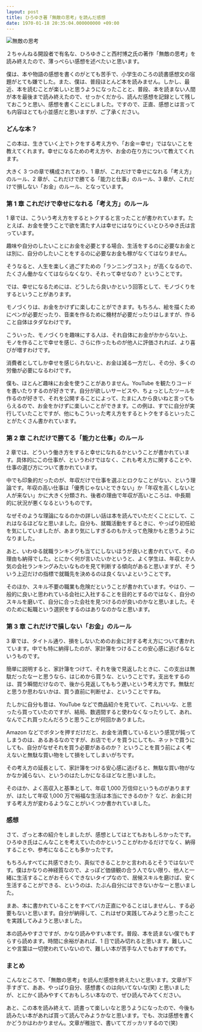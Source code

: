 ```yaml
---
layout: post
title: ひろゆき著「無敵の思考」を読んだ感想
date: 1970-01-18 20:35:04.000000000 +09:00
---
```

![無敵の思考](/content/images/2017/11/invincible_thinking.jpg)

２ちゃんねる開設者で有名な、ひろゆきこと西村博之氏の著作「無敵の思考」を読み終えたので、薄っぺらい感想を述べたいと思います。

僕は、本や物語の感想を書くのがとても苦手で、小学生のころの読書感想文の宿題がとても嫌でした。また、僕は、普段ほとんど本を読みません。しかし、最近、本を読むことが楽しいと思うようになったことと、普段、本を読まない人間が本を最後まで読み終えたので、せっかくだから、読んだ感想を記録として残しておこうと思い、感想を書くことにしました。ですので、正直、感想とは言っても内容はとても小並感だと思いますが、ご了承ください。

### どんな本？
この本は、生きていく上でトクをする考え方や、「お金＝幸せ」ではないことを教えてくれます。幸せになるための考え方や、お金の在り方について教えてくれます。

大きく 3 つの章で構成されており、1 章が、これだけで幸せになれる「考え方」のルール、2 章が、これだけで勝てる「能力と仕事」のルール、3 章が、これだけで損しない「お金」のルール、となっています。

### 第 1 章 これだけで幸せになれる「考え方」のルール
1 章では、こういう考え方をするとトクすると言ったことが書かれています。たとえば、お金を使うことで欲を満たす人は幸せにはなりにくいとひろゆき氏は言っています。

趣味や自分のしたいことにお金を必要とする場合、生活をするのに必要なお金とは別に、自分のしたいことをするのに必要なお金も稼がなくてはなりません。

そうなると、人生を楽しく過ごすための「ランニングコスト」が高くなるので、たくさん働かなくてはならなくなり、それって幸せなの？ ということです。

では、幸せになるためには、どうしたら良いかという回答として、モノづくりをするということがあります。

モノづくりは、お金をかけずに楽しむことができます。もちろん、絵を描くためにペンが必要だったり、音楽を作るために機材が必要だったりはしますが、作ること自体はタダなわけです。

こういった、モノづくりを趣味にする人は、それ自体にお金がかからない上、モノを作ることで幸せを感じ、さらに作ったものが他人に評価されれば、より喜びが増すわけです。

消費者としてしか幸せを感じられないと、お金は減る一方だし、その分、多くの労働が必要になるわけです。

僕も、ほとんど趣味にお金を使うことがありません。YouTube を観たりコードを書いたりするのが好きです。自分が欲しいサービスや、ちょっとしたツールを作るのが好きで、それを公開することによって、たまに人から良いねと言ってもらえるので、お金をかけずに楽しいことができます。この例は、すでに自分が実行していたことですが、他にもこういった考え方をするとトクをするといったことがたくさん書かれています。

### 第 2 章 これだけで勝てる「能力と仕事」のルール
2 章では、どういう働き方をすると幸せになれるかということが書かれています。具体的にこの仕事が、というわけではなく、これも考え方に関することや、仕事の選び方について書かれています。

中でも印象的だったのが、年収だけで仕事を選ぶとロクなことがない、という理論です。年収の高い仕事は「優秀じゃないとできない」か「年収を高くしないと人が来ない」かに大きく分類され、後者の理由で年収が高いところは、中長期的に状況が悪くなるというものです。

なぜそのような理論になるのかの詳しい話は本を読んでいただくことにして、これはなるほどなと思いました。自分も、就職活動をするときに、やっぱり初任給を気にしていましたが、あまり気にしすぎるのもかえって危険かもと思うようになりました。

あと、いわゆる就職ランキングも当てにしないほうが良いと書かれていて、その理由も納得でした。とにかく何が言いたいかというと、よく学生は、年収とか人気の会社ランキングみたいなものを見て判断する傾向があると思いますが、そういう上辺だけの指標で就職先を決めるのは良くないよということです。

そのほか、スキル不要の職業も危険だということが書かれています。やはり、一般的に良いと思われている会社に入社することを目的とするのではなく、自分のスキルを磨いて、自分に合った会社を見つけるのが良いのかなと思いました。そのために転職という選択をするのはありなのかなと思います。

### 第 3 章 これだけで損しない「お金」のルール
3 章では、タイトル通り、損をしないためのお金に対する考え方について書かれています。中でも特に納得したのが、家計簿をつけることの安心感に逃げるなというものです。

簡単に説明すると、家計簿をつけて、それを後で見返したときに、この支出は無駄だったなーと思うなら、はじめから買うな、ということです。支出をするのは、買う瞬間だけなので、後から見返してももう遅いという考え方です。無駄だと思うか思わないかは、買う直前に判断せよ、ということですね。

たしかに自分も昔は、YouTube などで商品紹介を見ていて、これいいな、と思ったら買っていたのですが、結局、数週間すると使わなくなったりして、あれ、なんでこれ買ったんだろうと思うことが何回かありました。

Amazon などでボタンを押すだけだと、お金を消費しているという感覚が鈍ってしまうのは、あるあるなのですが、お店でモノを買うにしても、ネットで買うにしても、自分がなぜそれを買う必要があるのか？ ということを買う前によく考えないと無駄な買い物をして損をしてしまいがちです。

その考え方の延長として、家計簿をつける安心感に逃げると、無駄な買い物がなかなか減らない、というのはたしかになるほどなと思いました。

そのほか、よく高収入と基準として、年収 1,000 万信仰というものがありますが、はたして年収 1,000 万で裕福な生活は本当にできるのか？ など、お金に対する考え方が変わるようなことがいくつか書かれていました。

### 感想
さて、ざっと本の紹介をしましたが、感想としてはとてもおもしろかったです。ひろゆき氏はこんなことを考えていたのかということがわかるだけでなく、納得することや、参考になることも多かったです。

もちろんすべてに共感できたり、真似できることかと言われるとそうではないです。僕はかなりの神経質なので、よっぽど価値観の合う人でない限り、他人と一緒に生活することがおそらくできないタイプなので、居候スキルを磨けば、安く生活することができる、というのは、たぶん自分にはできないかなーと思いました。

まあ、本に書かれていることをすべてバカ正直にやることはしませんし、する必要もないと思います。自分が納得して、これはぜひ実践してみようと思ったことを実践してみようと思いました。

本の読みやすさですが、かなり読みやすい本です。普段、本を読まない僕でもすらすら読めます。時間に余裕があれば、1 日で読み切れると思います。難しいことや言葉は一切使われていないので、難しい本が苦手な人でもおすすめです。

### まとめ
こんなところで、「無敵の思考」を読んだ感想を終えたいと思います。文章が下手すぎて、ああ、やっぱり自分、感想書くのは向いてないな(笑) と思いましたが、とにかく読みやすくておもしろい本なので、ぜひ読んでみてください。

あと、この本を読み終えて、読書って楽しいなと思うようになったので、今後も読みたい本があれば買って読んでみようかなと思います。でも、次は感想を書くかどうかはわかりません。文章が稚拙で、書いててガッカリするので(笑)
